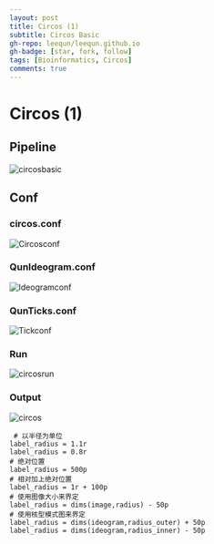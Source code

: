 ```yaml
---
layout: post
title: Circos (1)
subtitle: Circos Basic
gh-repo: leequn/leequn.github.io
gh-badge: [star, fork, follow]
tags: [Bioinformatics, Circos] 
comments: true
---
```


# Circos (1)

## Pipeline

![circosbasic](https://picgoqun.oss-cn-beijing.aliyuncs.com/img/circosbasic.png)

## Conf

### circos.conf

![Circosconf](https://picgoqun.oss-cn-beijing.aliyuncs.com/img/Circosconf.png)

### QunIdeogram.conf

![Ideogramconf](https://picgoqun.oss-cn-beijing.aliyuncs.com/img/Ideogramconf.png)

### QunTicks.conf

![Tickconf](https://picgoqun.oss-cn-beijing.aliyuncs.com/img/Tickconf.png)

### Run

![circosrun](https://picgoqun.oss-cn-beijing.aliyuncs.com/img/circosrun.png)

### Output

![circos](https://picgoqun.oss-cn-beijing.aliyuncs.com/img/circos.svg)

```shell
 # 以半径为单位
label_radius = 1.1r
label_radius = 0.8r
# 绝对位置
label_radius = 500p
# 相对加上绝对位置
label_radius = 1r + 100p
# 使用图像大小来界定
label_radius = dims(image,radius) - 50p
# 使用核型模式图来界定
label_radius = dims(ideogram,radius_outer) + 50p
label_radius = dims(ideogram,radius_inner) - 50p
```

